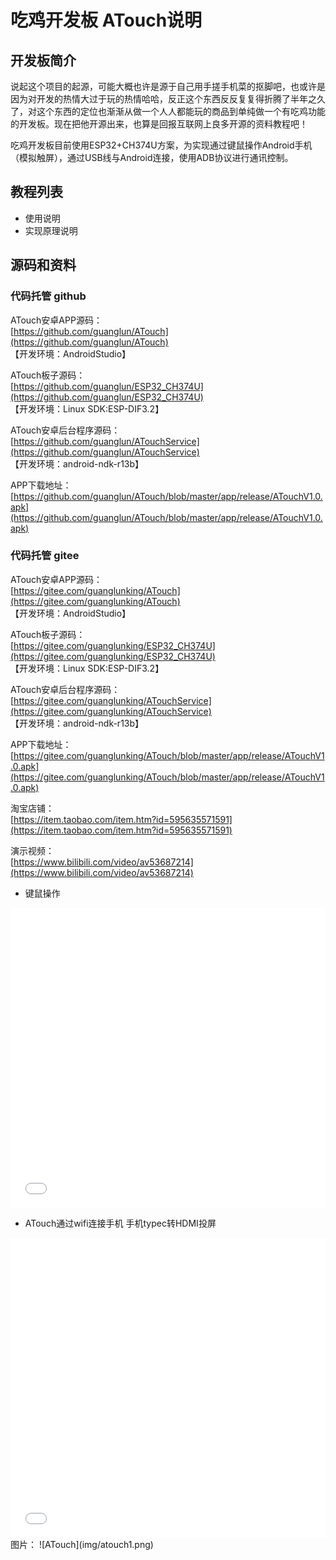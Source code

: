 # 吃鸡开发板 ATouch说明

<a id = "atouch"></a>

## 开发板简介

说起这个项目的起源，可能大概也许是源于自己用手搓手机菜的抠脚吧，也或许是因为对开发的热情大过于玩的热情哈哈，反正这个东西反反复复得折腾了半年之久了，对这个东西的定位也渐渐从做一个人人都能玩的商品到单纯做一个有吃鸡功能的开发板。现在把他开源出来，也算是回报互联网上良多开源的资料教程吧！  

吃鸡开发板目前使用ESP32+CH374U方案，为实现通过键鼠操作Android手机（模拟触屏），通过USB线与Android连接，使用ADB协议进行通讯控制。  

## 教程列表
* 使用说明  
* 实现原理说明  

## 源码和资料

### 代码托管 github  
  
ATouch安卓APP源码：  
[https://github.com/guanglun/ATouch](https://github.com/guanglun/ATouch)   
【开发环境：AndroidStudio】  

ATouch板子源码：  
[https://github.com/guanglun/ESP32_CH374U](https://github.com/guanglun/ESP32_CH374U)   
【开发环境：Linux SDK:ESP-DIF3.2】

ATouch安卓后台程序源码：   
[https://github.com/guanglun/ATouchService](https://github.com/guanglun/ATouchService)  
【开发环境：android-ndk-r13b】  

APP下载地址：   
[https://github.com/guanglun/ATouch/blob/master/app/release/ATouchV1.0.apk](https://github.com/guanglun/ATouch/blob/master/app/release/ATouchV1.0.apk)  

### 代码托管 gitee  
  
ATouch安卓APP源码：  
[https://gitee.com/guanglunking/ATouch](https://gitee.com/guanglunking/ATouch)  
【开发环境：AndroidStudio】

ATouch板子源码：  
[https://gitee.com/guanglunking/ESP32_CH374U](https://gitee.com/guanglunking/ESP32_CH374U)  
【开发环境：Linux SDK:ESP-DIF3.2】

ATouch安卓后台程序源码：   
[https://gitee.com/guanglunking/ATouchService](https://gitee.com/guanglunking/ATouchService)   
【开发环境：android-ndk-r13b】

APP下载地址：   
[https://gitee.com/guanglunking/ATouch/blob/master/app/release/ATouchV1.0.apk](https://gitee.com/guanglunking/ATouch/blob/master/app/release/ATouchV1.0.apk)


淘宝店铺：  
[https://item.taobao.com/item.htm?id=595635571591](https://item.taobao.com/item.htm?id=595635571591)  

演示视频：  
[https://www.bilibili.com/video/av53687214](https://www.bilibili.com/video/av53687214)  

* 键鼠操作
<iframe height="480" width="100%" src="//player.bilibili.com/player.html?aid=53687214&cid=93910781&page=1" scrolling="no" border="0" frameborder="no" framespacing="0" allowfullscreen="true"> </iframe>  
<br />  

* ATouch通过wifi连接手机 手机typec转HDMI投屏
<iframe height="480" width="100%" src="//player.bilibili.com/player.html?aid=412674734&bvid=BV1JV411o7QV&cid=174816385&page=1" scrolling="no" border="0" frameborder="no" framespacing="0" allowfullscreen="true"> </iframe>

<br />  
图片：  
![ATouch](img/atouch1.png)
 




